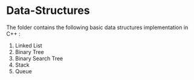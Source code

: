 # Data-Structures

The folder contains the following basic data structures implementation in C++ :

1) Linked List
2) Binary Tree
3) Binary Search Tree
4) Stack
5) Queue
